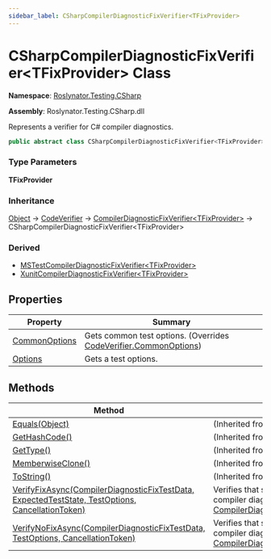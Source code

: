 ```yaml
---
sidebar_label: CSharpCompilerDiagnosticFixVerifier<TFixProvider>
---
```


# CSharpCompilerDiagnosticFixVerifier&lt;TFixProvider&gt; Class

**Namespace**: [Roslynator.Testing.CSharp](../index.md)

**Assembly**: Roslynator\.Testing\.CSharp\.dll

  
Represents a verifier for C\# compiler diagnostics\.

```csharp
public abstract class CSharpCompilerDiagnosticFixVerifier<TFixProvider> : Roslynator.Testing.CompilerDiagnosticFixVerifier<TFixProvider> where TFixProvider : Microsoft.CodeAnalysis.CodeFixes.CodeFixProvider, new()
```

### Type Parameters

**TFixProvider**

### Inheritance

[Object](https://docs.microsoft.com/en-us/dotnet/api/system.object) &#x2192; [CodeVerifier](../../CodeVerifier/index.md) &#x2192; [CompilerDiagnosticFixVerifier&lt;TFixProvider&gt;](../../CompilerDiagnosticFixVerifier-1/index.md) &#x2192; CSharpCompilerDiagnosticFixVerifier&lt;TFixProvider&gt;

### Derived

* [MSTestCompilerDiagnosticFixVerifier&lt;TFixProvider&gt;](../MSTest/MSTestCompilerDiagnosticFixVerifier-1/index.md)
* [XunitCompilerDiagnosticFixVerifier&lt;TFixProvider&gt;](../Xunit/XunitCompilerDiagnosticFixVerifier-1/index.md)

## Properties

| Property | Summary |
| -------- | ------- |
| [CommonOptions](CommonOptions/index.md) | Gets common test options\. \(Overrides [CodeVerifier.CommonOptions](../../CodeVerifier/CommonOptions/index.md)\) |
| [Options](Options/index.md) | Gets a test options\. |

## Methods

| Method | Summary |
| ------ | ------- |
| [Equals(Object)](https://docs.microsoft.com/en-us/dotnet/api/system.object.equals) |  \(Inherited from [Object](https://docs.microsoft.com/en-us/dotnet/api/system.object)\) |
| [GetHashCode()](https://docs.microsoft.com/en-us/dotnet/api/system.object.gethashcode) |  \(Inherited from [Object](https://docs.microsoft.com/en-us/dotnet/api/system.object)\) |
| [GetType()](https://docs.microsoft.com/en-us/dotnet/api/system.object.gettype) |  \(Inherited from [Object](https://docs.microsoft.com/en-us/dotnet/api/system.object)\) |
| [MemberwiseClone()](https://docs.microsoft.com/en-us/dotnet/api/system.object.memberwiseclone) |  \(Inherited from [Object](https://docs.microsoft.com/en-us/dotnet/api/system.object)\) |
| [ToString()](https://docs.microsoft.com/en-us/dotnet/api/system.object.tostring) |  \(Inherited from [Object](https://docs.microsoft.com/en-us/dotnet/api/system.object)\) |
| [VerifyFixAsync(CompilerDiagnosticFixTestData, ExpectedTestState, TestOptions, CancellationToken)](../../CompilerDiagnosticFixVerifier-1/VerifyFixAsync/index.md) | Verifies that specified source will produce compiler diagnostic\. \(Inherited from [CompilerDiagnosticFixVerifier&lt;TFixProvider&gt;](../../CompilerDiagnosticFixVerifier-1/index.md)\) |
| [VerifyNoFixAsync(CompilerDiagnosticFixTestData, TestOptions, CancellationToken)](../../CompilerDiagnosticFixVerifier-1/VerifyNoFixAsync/index.md) | Verifies that specified source will not produce compiler diagnostic\. \(Inherited from [CompilerDiagnosticFixVerifier&lt;TFixProvider&gt;](../../CompilerDiagnosticFixVerifier-1/index.md)\) |

